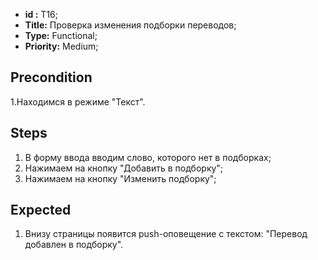  - **id :** T16;
 - **Title:** Проверка изменения подборки переводов;
 - **Type:** Functional;
 - **Priority:** Medium;

## Precondition

1.Находимся в режиме "Текст". 

## Steps

1. В форму ввода вводим слово, которого нет в подборках; 
2. Нажимаем на кнопку "Добавить в подборку";
3. Нажимаем на кнопку "Изменить подборку";
 
## Expected
  
1. Внизу страницы появится push-оповещение с текстом: 
"Перевод добавлен в подборку".